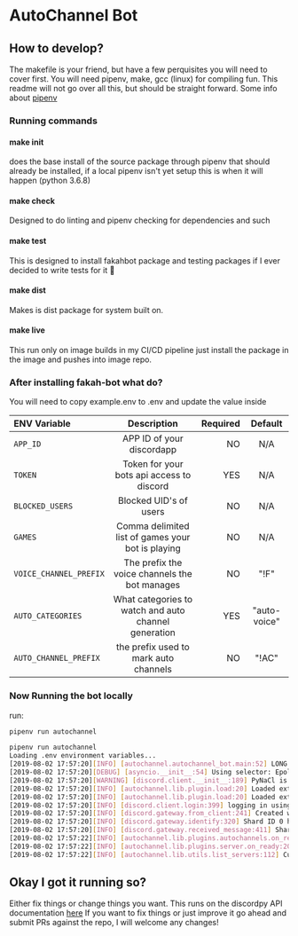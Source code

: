 # AutoChannel Bot


## How to develop?

The makefile is your friend, but have a few perquisites you will need to cover first.
You will need pipenv, make, gcc (linux) for compiling fun. This readme will not go
over all this, but should be straight forward. Some info about [pipenv](https://realpython.com/pipenv-guide/#pipenv-introduction)



### Running commands

#### make init
does the base install of the source package through pipenv that should already be installed,
if a local pipenv isn't yet setup this is when it will happen (python 3.6.8)

#### make check
Designed to do linting and pipenv checking for dependencies and such

#### make test
This is designed to install fakahbot package and testing packages if I ever decided to write tests for it :shrug:

#### make dist
Makes is dist package for system built on.

#### make live
This run only on image builds in my CI/CD pipeline just install the package in the image and pushes into image repo.


### After installing fakah-bot what do?

You will need to copy example.env to .env and update the value inside

| ENV Variable | Description | Required | Default |
| :----------- | :---------: | -------: | :-----: |
| `APP_ID`     | APP ID of your discordapp | NO | N/A |
| `TOKEN`      | Token for your bots api access to discord | YES | N/A |
| `BLOCKED_USERS` | Blocked UID's of users | NO | N/A |
| `GAMES`      | Comma delimited list of games your bot is playing | NO | N/A |
| `VOICE_CHANNEL_PREFIX` | The prefix the voice channels the bot manages | NO | "!F" |
| `AUTO_CATEGORIES` | What categories to watch and auto channel generation | YES | "auto-voice" |
| `AUTO_CHANNEL_PREFIX` | the prefix used to mark auto channels| NO | "!AC" |

### Now Running the bot locally
run:
```bash
pipenv run autochannel
```

```bash
pipenv run autochannel
Loading .env environment variables...
[2019-08-02 17:57:20][INFO] [autochannel.autochannel_bot.main:52] LONG LIVE AutoChannel bot
[2019-08-02 17:57:20][DEBUG] [asyncio.__init__:54] Using selector: EpollSelector
[2019-08-02 17:57:20][WARNING] [discord.client.__init__:189] PyNaCl is not installed, voice will NOT be supported
[2019-08-02 17:57:20][INFO] [autochannel.lib.plugin.load:20] Loaded extension: autochannel.lib.plugins.autochannels
[2019-08-02 17:57:20][INFO] [autochannel.lib.plugin.load:20] Loaded extension: autochannel.lib.plugins.server
[2019-08-02 17:57:20][INFO] [discord.client.login:399] logging in using static token
[2019-08-02 17:57:20][INFO] [discord.gateway.from_client:241] Created websocket connected to wss://gateway.discord.gg?encoding=json&v=6&compress=zlib-stream
[2019-08-02 17:57:20][INFO] [discord.gateway.identify:320] Shard ID 0 has sent the IDENTIFY payload.
[2019-08-02 17:57:20][INFO] [discord.gateway.received_message:411] Shard ID 0 has connected to Gateway: ["gateway-prd-main-3dcm",{"micros":23263,"calls":["discord-sessions-prd-1-28",{"micros":22009,"calls":["start_session",{"micros":17988,"calls":["api-prd-main-fcsr",{"micros":15125,"calls":["get_user",{"micros":1523},"add_authorized_ip",{"micros":5},"get_guilds",{"micros":1768},"coros_wait",{"micros":2}]}]},"guilds_connect",{"micros":2,"calls":[]},"presence_connect",{"micros":3053,"calls":[]}]}]}] (Session ID: c2c093df8c212725baf89d4a596ccfe4).
[2019-08-02 17:57:22][INFO] [autochannel.lib.plugins.autochannels.on_ready:63] Starting Voice Channel purger loop
[2019-08-02 17:57:22][INFO] [autochannel.lib.plugins.server.on_ready:20] Logged in as AutoChannel-test
[2019-08-02 17:57:22][INFO] [autochannel.lib.utils.list_servers:112] Current servers: ['Tamago']
```


## Okay I got it running so?
Either fix things or change things you want. This runs on the discordpy API documentation [here](https://discordpy.readthedocs.io/en/latest/index.html)
If you want to fix things or just improve it go ahead and submit PRs against the repo, I will welcome any changes!

